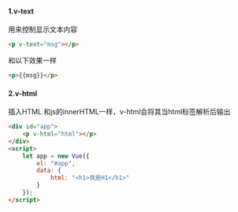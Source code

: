 #### 1.v-text

 用来控制显示文本内容

```html
<p v-text="msg"></p>
```
和以下效果一样

```html
<p>{{msg}}</p>
```

<!-- 默认 v-text 是没有闪烁问题的 -->
<!-- v-text会覆盖元素中原本的内容，但是插值表达式只会替换自己的这个占位符，不会把整个元素的内容清空 -->

#### 2.v-html

 插入HTML 和js的innerHTML一样，v-html会将其当html标签解析后输出

```html
<div id="app">
    <p v-html="html"></p>
</div>
<script>
    let app = new Vue({
        el: "#app",
        data: {
            html: "<h1>我是H1</h1>"
        }
    });
</script>
```





